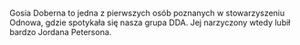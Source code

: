 Gosia Doberna to jedna z pierwszych osób poznanych w stowarzyszeniu Odnowa, gdzie spotykała się nasza grupa DDA. 
Jej narzyczony wtedy lubił bardzo Jordana Petersona.